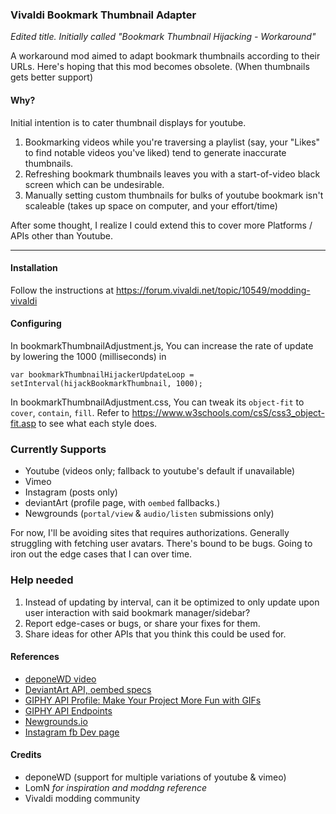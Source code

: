 ### Vivaldi Bookmark Thumbnail Adapter
*Edited title. Initially called "Bookmark Thumbnail Hijacking - Workaround"*

A workaround mod aimed to adapt bookmark thumbnails according to their URLs.
Here's hoping that this mod becomes obsolete. (When thumbnails gets better support)

#### Why?
Initial intention is to cater thumbnail displays for youtube.
1. Bookmarking videos while you're traversing a playlist (say, your "Likes" to find notable videos you've liked) tend to generate inaccurate thumbnails.
2. Refreshing bookmark thumbnails leaves you with a start-of-video black screen which can be undesirable.
3. Manually setting custom thumbnails for bulks of youtube bookmark isn't scaleable (takes up space on computer, and your effort/time)

After some thought, I realize I could extend this to cover more Platforms / APIs other than Youtube.

---

#### Installation
Follow the instructions at https://forum.vivaldi.net/topic/10549/modding-vivaldi

#### Configuring
In bookmarkThumbnailAdjustment.js,
You can increase the rate of update by lowering the 1000 (milliseconds) in
```
var bookmarkThumbnailHijackerUpdateLoop = setInterval(hijackBookmarkThumbnail, 1000); 
```

In bookmarkThumbnailAdjustment.css,
You can tweak its `object-fit` to `cover`, `contain`, `fill`.
Refer to https://www.w3schools.com/csS/css3_object-fit.asp to see what each style does.

### Currently Supports
- Youtube (videos only; fallback to youtube's default if unavailable)
- Vimeo
- Instagram (posts only)
- deviantArt (profile page, with `oembed` fallbacks.)
- Newgrounds (`portal/view` & `audio/listen` submissions only)

For now, I'll be avoiding sites that requires authorizations. Generally struggling with fetching user avatars. There's bound to be bugs. Going to iron out the edge cases that I can over time.

### Help needed
1. Instead of updating by interval, can it be optimized to only update upon  
    user interaction with said bookmark manager/sidebar?
2. Report edge-cases or bugs, or share your fixes for them.
3. Share ideas for other APIs that you think this could be used for.

#### References
- [deponeWD video](https://github.com/deponeWD/video)
- [DeviantArt API, oembed specs](https://www.deviantart.com/developers/oembed#depths)
- [GIPHY API Profile: Make Your Project More Fun with GIFs](https://rapidapi.com/blog/giphy-api-profile-make-your-project-more-fun-with-gifs/)
- [GIPHY API Endpoints](https://developers.giphy.com/docs/api/endpoint#search)
- [Newgrounds.io](https://www.newgrounds.io)
- [Instagram fb Dev page](https://developers.facebook.com/docs/instagram)

#### Credits
- deponeWD (support for multiple variations of youtube & vimeo)
- LomN *for inspiration and moddng reference*
- Vivaldi modding community